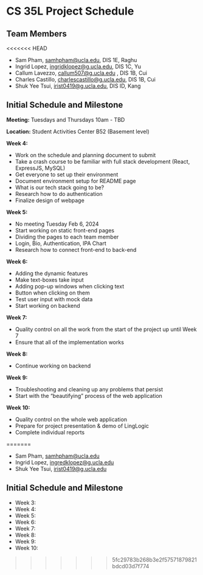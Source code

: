 # CS 35L Project Schedule

## Team Members
<<<<<<< HEAD
- Sam Pham, samhpham@ucla.edu, DIS 1E, Raghu
- Ingrid Lopez, ingridklopez@g.ucla.edu, DIS 1C, Yu
- Callum Lavezzo, callum507@g.ucla.edu , DIS 1B, Cui
- Charles Castillo, charlescastillo@g.ucla.edu, DIS 1B, Cui
- Shuk Yee Tsui, irist0419@g.ucla.edu, DIS ID, Kang

## Initial Schedule and Milestone

**Meeting:** Tuesdays and Thursdays 10am - TBD

**Location:** Student Activities Center B52 (Basement level)

**Week 4:**
- Work on the schedule and planning document to submit
- Take a crash course to be familiar with full stack development (React, ExpressJS, MySQL)
- Get everyone to set up their environment
- Document environment setup for README page
- What is our tech stack going to be?
- Research how to do authentication
- Finalize design of webpage

**Week 5:**
- No meeting Tuesday Feb 6, 2024
- Start working on static front-end pages
- Dividing the pages to each team member
- Login, Bio, Authentication, IPA Chart
- Research how to connect front-end to back-end

**Week 6:**
- Adding the dynamic features
- Make text-boxes take input
- Adding pop-up windows when clicking text
- Button when clicking on them
- Test user input with mock data
- Start working on backend

**Week 7:**
- Quality control on all the work from the start of the project up until Week 7
- Ensure that all of the implementation works

**Week 8:**
- Continue working on backend

**Week 9:**
- Troubleshooting and cleaning up any problems that persist
- Start with the “beautifying” process of the web application

**Week 10:**
- Quality control on the whole web application
- Prepare for project presentation & demo of LingLogic
- Complete individual reports


=======
- Sam Pham, samhpham@ucla.edu
- Ingrid Lopez, ingredklopez@g.ucla.edu
- Shuk Yee Tsui, irist0419@g.ucla.edu

## Initial Schedule and Milestone

- Week 3:
- Week 4:
- Week 5:
- Week 6:
- Week 7:
- Week 8:
- Week 9:
- Week 10:
>>>>>>> 5fc29783b268b3e2f57571879821bdcd03d7f774

